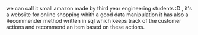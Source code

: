 we can call it small amazon made by third year engineering students :D , it's a websiite for online shopping whith a good data manipulation it has also a Recommender method written in sql which keeps track of the customer actions and recommend an item based on these actions.
